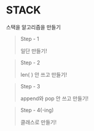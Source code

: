 # STACK
 스택을 알고리즘을 만들기

>Step - 1
>
> 일단 만들기!

>Step - 2
>
> len( ) 안 쓰고 만들기!

>Step - 3
>
> append와 pop 안 쓰고 만들기!

>Step - 4(-ing)
>
> 클래스로 만들기!
